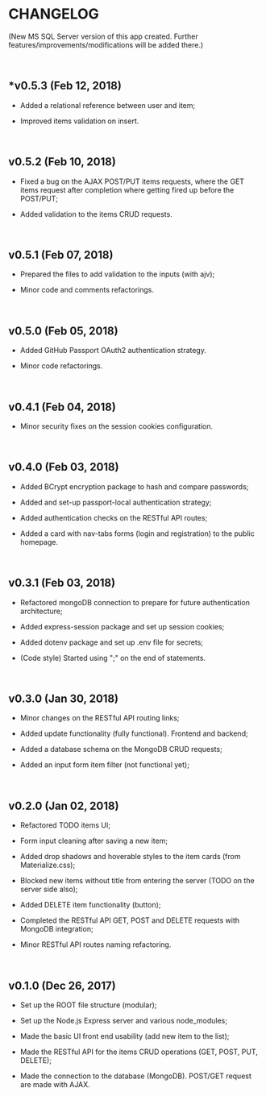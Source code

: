 # CHANGELOG
(New MS SQL Server version of this app created. Further features/improvements/modifications will be added there.)

&nbsp;

## *v0.5.3 (Feb 12, 2018)

 - Added a relational reference between user and item;

 - Improved items validation on insert.

&nbsp;

## v0.5.2 (Feb 10, 2018)

 - Fixed a bug on the AJAX POST/PUT items requests, where the GET items request after completion where getting fired up before the POST/PUT;

 - Added validation to the items CRUD requests.

&nbsp;

## v0.5.1 (Feb 07, 2018)

- Prepared the files to add validation to the inputs (with ajv);

- Minor code and comments refactorings.

&nbsp;

## v0.5.0 (Feb 05, 2018)

- Added GitHub Passport OAuth2 authentication strategy.

- Minor code refactorings.

&nbsp;

## v0.4.1 (Feb 04, 2018)

- Minor security fixes on the session cookies configuration.

&nbsp;

## v0.4.0 (Feb 03, 2018)

- Added BCrypt encryption package to hash and compare passwords;

- Added and set-up passport-local authentication strategy;

- Added authentication checks on the RESTful API routes;

- Added a card with nav-tabs forms (login and registration) to the public homepage.

&nbsp;

## v0.3.1 (Feb 03, 2018)

- Refactored mongoDB connection to prepare for future authentication architecture;

- Added express-session package and set up session cookies;

- Added dotenv package and set up .env file for secrets;

- (Code style) Started using ";" on the end of statements.

&nbsp;

## v0.3.0 (Jan 30, 2018)

- Minor changes on the RESTful API routing links;

- Added update functionality (fully functional). Frontend and backend;

- Added a database schema on the MongoDB CRUD requests;

- Added an input form item filter (not functional yet);

&nbsp;

## v0.2.0 (Jan 02, 2018)

- Refactored TODO items UI;

- Form input cleaning after saving a new item;

- Added drop shadows and hoverable styles to the item cards (from Materialize.css);

- Blocked new items without title from entering the server (TODO on the server side also);

- Added DELETE item functionality (button);

- Completed the RESTful API GET, POST and DELETE requests with MongoDB integration;

- Minor RESTful API routes naming refactoring.

&nbsp;

## v0.1.0 (Dec 26, 2017)

- Set up the ROOT file structure (modular);

- Set up the Node.js Express server and various node_modules;

- Made the basic UI front end usability (add new item to the list);

- Made the RESTful API for the items CRUD operations (GET, POST, PUT, DELETE);

- Made the connection to the database (MongoDB). POST/GET request are made with AJAX.
